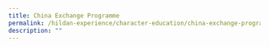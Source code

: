 ```yaml
---
title: China Exchange Programme
permalink: /hildan-experience/character-education/china-exchange-programme/
description: ""
---
```

